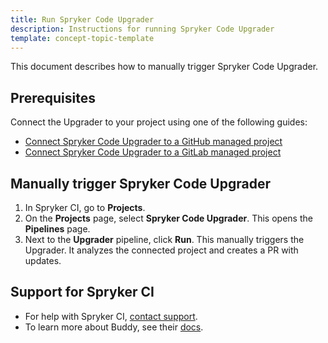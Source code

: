 ```yaml
---
title: Run Spryker Code Upgrader
description: Instructions for running Spryker Code Upgrader
template: concept-topic-template
---
```


This document describes how to manually trigger Spryker Code Upgrader.

## Prerequisites

Connect the Upgrader to your project using one of the following guides:

* [Connect Spryker Code Upgrader to a GitHub managed project](/docs/paas-plus/dev/onboard-to-spryker-code-upgrader/connect-spryker-code-upgrader-to-a-github-managed-project.html)
* [Connect Spryker Code Upgrader to a GitLab managed project](/docs/paas-plus/dev/onboard-to-spryker-code-upgrader/connect-spryker-code-upgrader-to-a-gitlab-managed-project.html)

## Manually trigger Spryker Code Upgrader

1. In Spryker CI, go to **Projects**.
2. On the **Projects** page, select **Spryker Code Upgrader**.
    This opens the **Pipelines** page.
3. Next to the **Upgrader** pipeline, click **Run**.
    This manually triggers the Upgrader. It analyzes the connected project and creates a PR with updates.

## Support for Spryker CI

* For help with Spryker CI, [contact support](https://spryker.force.com/support/s/).
* To learn more about Buddy, see their [docs](https://buddy.works/docs).
